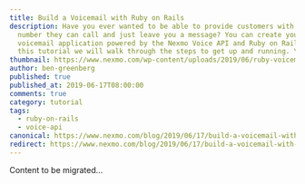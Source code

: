 ```yaml
---
title: Build a Voicemail with Ruby on Rails
description: Have you ever wanted to be able to provide customers with a phone
  number they can call and just leave you a message? You can create your own
  voicemail application powered by the Nexmo Voice API and Ruby on Rails. In
  this tutorial we will walk through the steps to get up and running. Your […]
thumbnail: https://www.nexmo.com/wp-content/uploads/2019/06/ruby-voicemail.png
author: ben-greenberg
published: true
published_at: 2019-06-17T08:00:00
comments: true
category: tutorial
tags:
  - ruby-on-rails
  - voice-api
canonical: https://www.nexmo.com/blog/2019/06/17/build-a-voicemail-with-ruby-on-rails-dr
redirect: https://www.nexmo.com/blog/2019/06/17/build-a-voicemail-with-ruby-on-rails-dr
---
```

Content to be migrated...
